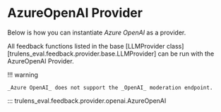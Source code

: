 # AzureOpenAI Provider

Below is how you can instantiate _Azure OpenAI_ as a provider.

All feedback functions listed in the base [LLMProvider
class][trulens_eval.feedback.provider.base.LLMProvider] can be run with the AzureOpenAI Provider.

!!! warning

    _Azure OpenAI_ does not support the _OpenAI_ moderation endpoint.

::: trulens_eval.feedback.provider.openai.AzureOpenAI

